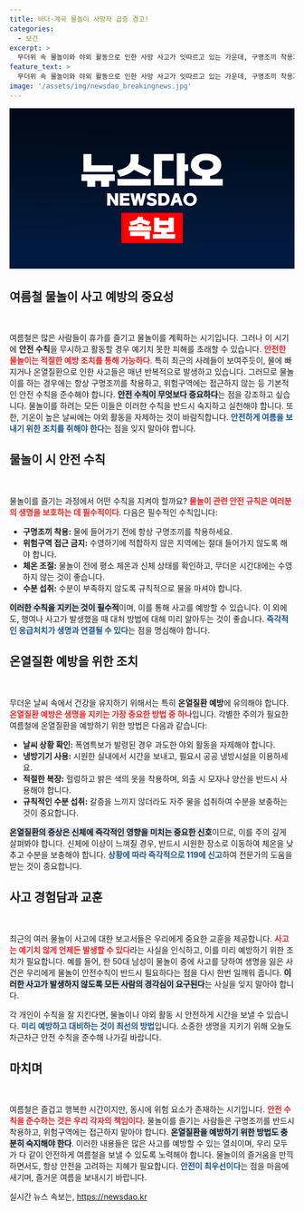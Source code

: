 ```yaml
---
title: 바다·계곡 물놀이 사망자 급증 경고!
categories:
  - 보건
excerpt: >
  무더위 속 물놀이와 야외 활동으로 인한 사망 사고가 잇따르고 있는 가운데, 구명조끼 착용과 위험구역 접근 금지 등 안전 수칙이 절실하다고 당국이 경고하고 있다. 야외 활동 자제를 권장하며, 폭염에 대한 각별한 주의가 요구된다.
feature_text: >
  무더위 속 물놀이와 야외 활동으로 인한 사망 사고가 잇따르고 있는 가운데, 구명조끼 착용과 위험구역 접근 금지 등 안전 수칙이 절실하다고 당국이 경고하고 있다. 야외 활동 자제를 권장하며, 폭염에 대한 각별한 주의가 요구된다.
image: '/assets/img/newsdao_breakingnews.jpg'
---
```


<p><img src="/assets/img/newsdao_breakingnews.jpg" alt="pcversion 속보" /></p>

<h2 data-ke-size="size26">여름철 물놀이 사고 예방의 중요성</h2>

<p data-ke-size="size16">&nbsp;</p>

<p>여름철은 많은 사람들이 휴가를 즐기고 물놀이를 계획하는 시기입니다. 그러나 이 시기에 <strong>안전 수칙</strong>을 무시하고 활동할 경우 예기치 못한 피해를 초래할 수 있습니다. <b><span style="color: #ee2323;">안전한 물놀이는 적절한 예방 조치를 통해 가능하다</span></b>. 특히 최근의 사례들이 보여주듯이, 물에 빠지거나 온열질환으로 인한 사고들은 매년 반복적으로 발생하고 있습니다. 그러므로 물놀이를 하는 경우에는 항상 구명조끼를 착용하고, 위험구역에는 접근하지 않는 등 기본적인 안전 수칙을 준수해야 합니다. <b><span style="background-color: #21538527;">안전 수칙이 무엇보다 중요하다</span></b>는 점을 강조하고 싶습니다. 물놀이를 하려는 모든 이들은 이러한 수칙을 반드시 숙지하고 실천해야 합니다. 또한, 기온이 높은 날씨에는 야외 활동을 자제하는 것이 바람직합니다. <b><span style="color: #1a5490;">안전하게 여름을 보내기 위한 조치를 취해야 한다</span></b>는 점을 잊지 말아야 합니다.</p>

<h2 data-ke-size="size26">물놀이 시 안전 수칙</h2>

<p data-ke-size="size16">&nbsp;</p>

<p>물놀이를 즐기는 과정에서 어떤 수칙을 지켜야 할까요? <b><span style="color: #ee2323;">물놀이 관련 안전 규칙은 여러분의 생명을 보호하는 데 필수적이다</span></b>. 다음은 필수적인 수칙입니다:</p>

<ul>
    <li><b>구명조끼 착용:</b> 물에 들어가기 전에 항상 구명조끼를 착용하세요.</li>
    <li><b>위험구역 접근 금지:</b> 수영하기에 적합하지 않은 지역에는 절대 들어가지 않도록 해야 합니다.</li>
    <li><b>체온 조절:</b> 물놀이 전에 평소 체온과 신체 상태를 확인하고, 무더운 시간대에는 수영하지 않는 것이 좋습니다.</li>
    <li><b>수분 섭취:</b> 수분이 부족하지 않도록 규칙적으로 물을 마셔야 합니다.</li>
</ul>

<p><b><span style="background-color: #21538527;">이러한 수칙을 지키는 것이 필수적</span></b>이며, 이를 통해 사고를 예방할 수 있습니다. 이 외에도, 행여나 사고가 발생했을 때 대처 방법에 대해 미리 알아두는 것이 좋습니다. <b><span style="color: #1a5490;">즉각적인 응급처치가 생명과 연결될 수 있다</span></b>는 점을 명심해야 합니다.</p>

<h2 data-ke-size="size26">온열질환 예방을 위한 조치</h2>

<p data-ke-size="size16">&nbsp;</p>

<p>무더운 날씨 속에서 건강을 유지하기 위해서는 특히 <strong>온열질환 예방</strong>에 유의해야 합니다. <b><span style="color: #ee2323;">온열질환 예방은 생명을 지키는 가장 중요한 방법 중 하나</span></b>입니다. 각별한 주의가 필요한 여름철에 온열질환을 예방하기 위한 방법은 다음과 같습니다:</p>

<ul>
    <li><b>날씨 상황 확인:</b> 폭염특보가 발령된 경우 과도한 야외 활동을 자제해야 합니다.</li>
    <li><b>냉방기기 사용:</b> 시원한 실내에서 시간을 보내고, 필요시 공공 냉방시설을 이용하세요.</li>
    <li><b>적절한 복장:</b> 헐렁하고 밝은 색의 옷을 착용하며, 외출 시 모자나 양산을 반드시 사용해야 합니다.</li>
    <li><b>규칙적인 수분 섭취:</b> 갈증을 느끼지 않더라도 자주 물을 섭취하여 수분을 보충하는 것이 중요합니다.</li>
</ul>

<p><b><span style="background-color: #21538527;">온열질환의 증상은 신체에 즉각적인 영향을 미치는 중요한 신호</span></b>이므로, 이를 주의 깊게 살펴봐야 합니다. 신체에 이상이 느껴질 경우, 반드시 시원한 장소로 이동하여 체온을 낮추고 수분을 보충해야 합니다. <b><span style="color: #1a5490;">상황에 따라 즉각적으로 119에 신고</span></b>하여 전문가의 도움을 받는 것이 중요합니다.</p>

<h2 data-ke-size="size26">사고 경험담과 교훈</h2>

<p data-ke-size="size16">&nbsp;</p>

<p>최근의 여러 물놀이 사고에 대한 보고서들은 우리에게 중요한 교훈을 제공합니다. <b><span style="color: #ee2323;">사고는 예기치 않게 언제든 발생할 수 있다</span></b>라는 사실을 인식하고, 이를 미리 예방하기 위한 조치가 필요합니다. 예를 들어, 한 50대 남성이 물놀이 중에 사고를 당하여 생명을 잃은 사건은 우리에게 물놀이 안전수칙이 반드시 필요하다는 점을 다시 한번 일깨워 줍니다. <b><span style="background-color: #21538527;">이러한 사고가 발생하지 않도록 모든 사람의 경각심이 요구된다</span></b>는 사실을 잊지 말아야 합니다.</p>

<p>각 개인이 수칙을 잘 지킨다면, 물놀이나 야외 활동 시 안전하게 시간을 보낼 수 있습니다. <b><span style="color: #1a5490;">미리 예방하고 대비하는 것이 최선의 방법</span></b>입니다. 소중한 생명을 지키기 위해 오늘도 차근차근 안전 수칙을 준수해 나가길 바랍니다.</p>

<h2 data-ke-size="size26">마치며</h2>

<p data-ke-size="size16">&nbsp;</p>

<p>여름철은 즐겁고 행복한 시간이지만, 동시에 위험 요소가 존재하는 시기입니다. <b><span style="color: #ee2323;">안전 수칙을 준수하는 것은 우리 각자의 책임이다</span></b>. 물놀이를 즐기는 사람들은 구명조끼를 반드시 착용하고, 위험구역에는 접근하지 말아야 합니다. <b><span style="background-color: #21538527;">온열질환을 예방하기 위한 방법도 충분히 숙지해야 한다</span></b>. 이러한 내용들은 많은 사고를 예방할 수 있는 열쇠이며, 우리 모두가 다 같이 안전하게 여름철을 보낼 수 있도록 노력해야 합니다. 물놀이의 즐거움을 만끽하면서도, 항상 안전을 고려하는 지혜가 필요합니다. <b><span style="color: #1a5490;">안전이 최우선이다</span></b>는 점을 마음에 새기며, 즐거운 여름을 보내시기 바랍니다.</p>
실시간 뉴스 속보는, <a href="https://newsdao.kr" rel="dofollow">https://newsdao.kr</a>


